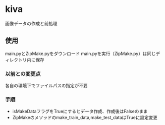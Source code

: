 # kiva
画像データの作成と前処理

## 使用
main.pyとZipMake.pyをダウンロード
main.pyを実行（ZipMake.py）は同じディレクトリ内に保存

### 以前との変更点
各自の環境下でファイルパスの指定が不要

### 手順
- isMakeDataフラグをTrueにするとデータ作成、作成後はFalseのまま
- ZipMakeのメソッドのmake_train_data,make_test_dataはTrueに設定変更
